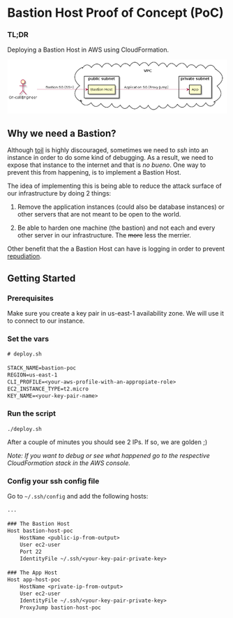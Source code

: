 # Bastion Host Proof of Concept (PoC)

### TL;DR
Deploying a Bastion Host in AWS using CloudFormation.

![overview](./docs/diagram.png)

## Why we need a Bastion?

Although [toil](https://cloud.google.com/blog/products/management-tools/identifying-and-tracking-toil-using-sre-principles)
is highly discouraged, sometimes we need to _ssh_ into an instance in order to
do some kind of debugging. As a result, we need to expose that instance to
the internet and that is _no bueno_. One way to prevent this from happening, is
to implement a Bastion Host.

The idea of implementing this is being able to reduce the attack surface of our
infrastructure by doing 2 things:

1. Remove the application instances (could also be database instances) or other
servers that are not meant to be open to the world.

2. Be able to harden one machine (the bastion) and not
each and every other server in our infrastructure. The ~~more~~ less the
merrier.

Other benefit that the a Bastion Host can have is logging in order to prevent
[repudiation](https://searchsecurity.techtarget.com/definition/nonrepudiation).

## Getting Started

### Prerequisites
Make sure you create a key pair in us-east-1 availability zone. We will use it
to connect to our instance.

### Set the vars

```
# deploy.sh

STACK_NAME=bastion-poc
REGION=us-east-1
CLI_PROFILE=<your-aws-profile-with-an-appropiate-role>
EC2_INSTANCE_TYPE=t2.micro
KEY_NAME=<your-key-pair-name>
```

### Run the script
```
./deploy.sh
```

After a couple of minutes you should see 2 IPs. If so, we are golden ;)

*Note: If you want to debug or see what happened go to the respective
CloudFormation stack in the AWS console.*

### Config your ssh config file

Go to ```~/.ssh/config``` and add the following hosts:
```
...

### The Bastion Host
Host bastion-host-poc
    HostName <public-ip-from-output>
    User ec2-user
    Port 22
    IdentityFile ~/.ssh/<your-key-pair-private-key>

### The App Host
Host app-host-poc
    HostName <private-ip-from-output>
    User ec2-user
    IdentityFile ~/.ssh/<your-key-pair-private-key>
    ProxyJump bastion-host-poc
```
